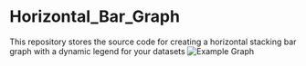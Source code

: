 # Horizontal_Bar_Graph
This repository stores the source code for creating a horizontal stacking bar graph with a dynamic legend for your datasets
![Example Graph](/Horizontal_Bar_Graph/exampleGraph.jpg?raw=true "Example Horizontal Bar Graph")
